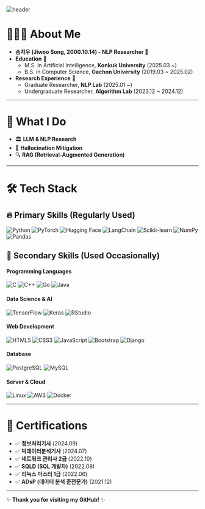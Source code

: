 ![header](https://capsule-render.vercel.app/api?type=rounded&color=timeGradient&text=Welcome%20to%20pinkmustard's%20GitHub%20👋&animation=twinkling&fontSize=40&fontAlignY=50&fontAlign=50&height=180)
# 🧑🏻‍💻 About Me
- **송지우 (Jiwoo Song, 2000.10.14) - NLP Researcher 🤖**
- **Education** 🏫  
  - M.S. in Artificial Intelligence, **Konkuk University** (2025.03 ~)  
  - B.S. in Computer Science, **Gachon University** (2019.03 ~ 2025.02)
- **Research Experience** 🔬  
  - Graduate Researcher, **NLP Lab** (2025.01 ~)  
  - Undergraduate Researcher, **Algorithm Lab** (2023.12 ~ 2024.12) 

---

# 🚀 What I Do

- 🏛 **LLM & NLP Research** 
- 🧠 **Hallucination Mitigation** 
- 🔍 **RAG (Retrieval-Augmented Generation)** 

---

# 🛠 Tech Stack

## 🔥 **Primary Skills** (Regularly Used)

![Python](https://img.shields.io/badge/python-3776AB?style=for-the-badge&logo=python&logoColor=white)
![PyTorch](https://img.shields.io/badge/PyTorch-EE4C2C?style=for-the-badge&logo=PyTorch&logoColor=white)
![Hugging Face](https://img.shields.io/badge/HuggingFace-FF8A00?style=for-the-badge&logo=huggingface&logoColor=white)
![LangChain](https://img.shields.io/badge/LangChain-0052CC?style=for-the-badge&logo=langchain&logoColor=white)
![Scikit-learn](https://img.shields.io/badge/scikitlearn-F7931E?style=for-the-badge&logo=scikitlearn&logoColor=white)
![NumPy](https://img.shields.io/badge/numpy-013243?style=for-the-badge&logo=numpy&logoColor=white)
![Pandas](https://img.shields.io/badge/pandas-150458?style=for-the-badge&logo=pandas&logoColor=white)

## 🌱 **Secondary Skills** (Used Occasionally)

#### **Programming Languages**
![C](https://img.shields.io/badge/C-00599C?style=for-the-badge&logo=C&logoColor=white)
![C++](https://img.shields.io/badge/C++-00599C?style=for-the-badge&logo=cplusplus&logoColor=white)
![Go](https://img.shields.io/badge/Go-00ADD8?style=for-the-badge&logo=Go&logoColor=white)
![Java](https://img.shields.io/badge/java-%23ED8B00?style=for-the-badge&logo=openjdk&logoColor=white)

#### **Data Science & AI**
![TensorFlow](https://img.shields.io/badge/tensorflow-FF6F00?style=for-the-badge&logo=tensorflow&logoColor=white)
![Keras](https://img.shields.io/badge/keras-D00000?style=for-the-badge&logo=keras&logoColor=white)
![RStudio](https://img.shields.io/badge/rstudio-75AADB?style=for-the-badge&logo=rstudio&logoColor=white)

#### **Web Development**
![HTML5](https://img.shields.io/badge/html5-E34F26?style=for-the-badge&logo=html5&logoColor=white)
![CSS3](https://img.shields.io/badge/css-1572B6?style=for-the-badge&logo=css3&logoColor=white)
![JavaScript](https://img.shields.io/badge/javascript-F7DF1E?style=for-the-badge&logo=javascript&logoColor=black)
![Bootstrap](https://img.shields.io/badge/bootstrap-7952B3?style=for-the-badge&logo=bootstrap&logoColor=white)
![Django](https://img.shields.io/badge/django-092E20?style=for-the-badge&logo=django&logoColor=white)

#### **Database**
![PostgreSQL](https://img.shields.io/badge/PostgreSQL-4169E1?style=for-the-badge&logo=PostgreSQL&logoColor=white)
![MySQL](https://img.shields.io/badge/MySQL-4479A1?style=for-the-badge&logo=MySQL&logoColor=white)

#### **Server & Cloud**
![Linux](https://img.shields.io/badge/linux-FCC624?style=for-the-badge&logo=linux&logoColor=black)
![AWS](https://img.shields.io/badge/Amazon%20AWS-232F3E?style=for-the-badge&logo=amazonaws&logoColor=white)
![Docker](https://img.shields.io/badge/docker-2496ED?style=for-the-badge&logo=docker&logoColor=white)

---

# 📝 Certifications
- ✅ **정보처리기사** (2024.09) 
- ✅ **빅데이터분석기사** (2024.07) 
- ✅ **네트워크 관리사 2급** (2022.10) 
- ✅ **SQLD (SQL 개발자)** (2022.09) 
- ✅ **리눅스 마스터 1급** (2022.06) 
- ✅ **ADsP (데이터 분석 준전문가)** (2021.12) 

---

✨ **Thank you for visiting my GitHub!** ✨


